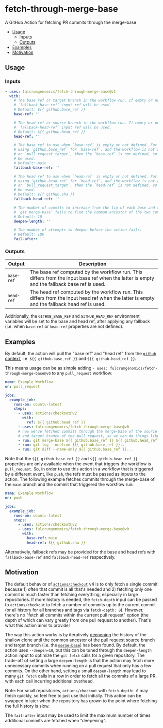 # fetch-through-merge-base

A GitHub Action for fetching PR commits through the merge-base

* [Usage](#usage)
  * [Inputs](#inputs)
  * [Outputs](#outputs)
* [Examples](#examples)
* [Motivation](#motivation)

## Usage

<!-- start usage -->

### Inputs

```yaml
- uses: fulcrumgenomics/fetch-through-merge-base@v1
  with:
    # The base ref or target branch in the workflow run. If empty or not defined, the
    # `fallback-base-ref` input ref will be used.
    # Default: ${{ github.base_ref }}
    base-ref: ''

    # The head ref or source branch in the workflow run. If empty or not defined, the
    # `fallback-head-ref` input ref will be used.
    # Default: ${{ github.head_ref }}
    head-ref: ''

    # The base ref to use when `base-ref` is empty or not defined. For example, when
    # using `github.base_ref` for `base-ref`, and the workflow is not a `pull_request`
    # or `pull_request_target`, then the `base-ref` is not defined, so this ref will
    # be used.
    # Default: main
    fallback-base-ref: ''

    # The head ref to use when `head-ref` is empty or not defined. For example, when
    # using `github.head_ref` for `head-ref`, and the workflow is not a `pull_request`
    # or `pull_request_target`, then the `head-ref` is not defined, so this ref will
    # be used.
    # Default: ${{ github.sha }}
    fallback-head-ref: ''

    # The number of commits to increase from the tip of each base and ref history when
    # `git merge-base` fails to find the common ancestor of the two commits.
    # Default: 10
    deepen-length: ''

    # The number of attempts to deepen before the action fails.
    # Default: 100
    fail-after: ''
```

### Outputs

| Output | Description |
| --- | --- |
| `base-ref` | The base ref computed by the workflow run. This differs from the input base ref when the latter is empty and the fallback base ref is used. |
| `head-ref` | The head ref computed by the workflow run. This differs from the input head ref when the latter is empty and the fallback head ref is used. |

Additionally, the `GITHUB_BASE_REF` and `GITHUB_HEAD_REF` environment variables will be
set to the base and head ref, after applying any fallback (i.e. when `base-ref`
or `head-ref` properties are not defined).

<!-- end usage -->


## Examples

By default, the action will pull the "base ref" and "head ref" from the
[`github` context], i.e. `${{ github.base_ref }}` and `${{ github.head_ref }}`.

This means usage can be as simple adding
`- uses: fulcrumgenomics/fetch-through-merge-base@v0` to any `pull_request` workflow:

```yml
name: Example Workflow
on: pull_request

jobs:
  example_job:
    runs-on: ubuntu-latest
    steps:
      - uses: actions/checkout@v2
        with:
          ref: ${{ github.head_ref }}
      - uses: fulcrumgenomics/fetch-through-merge-base@v0
      # now we've fetched commits through the merge-base of the source branch
      # and target branch of the pull request, so we can do things like:
      - run: git merge-base ${{ github.base_ref }} ${{ github.head_ref }}
      - run: git log --oneline ${{ github.base_ref }}..
      - run: git diff --name-only ${{ github.base_ref }}...
```

[`github` context]: https://docs.github.com/en/actions/reference/context-and-expression-syntax-for-github-actions#github-context

Note that the `${{ github.base_ref }}` and `${{ github.head_ref }}` properties
are only available when the event that triggers the workflow is `pull_request`.
So, in order to use this action in a workflow that is triggered by a different
event, like `push`, the refs must be passed as inputs to the action. The
following example fetches commits through the merge-base of the `main` branch
and the commit that triggered the workflow run:

```yml
name: Example Workflow
on: push

jobs:
  example_job:
    runs-on: ubuntu-latest
    steps:
      - uses: actions/checkout@v2
      - uses: fulcrumgenomics/fetch-through-merge-base@v0
        with:
          base-ref: main
          head-ref: ${{ github.sha }}
```

Alternatively, fallback refs may be provided for the base and head refs with
`fallback-base-ref` and `fallback-head-ref` respectively.

## Motivation

The default behavior of [`actions/checkout`] v4 is to only fetch a single commit
because 1) often that commit is all that's needed and 2) fetching only one
commit is much faster than fetching everything, especially in large
repositories. If more history is needed, the `fetch-depth` input can be passed
to `actions/checkout` to fetch a number of commits up to the current commit (or
all history for all branches and tags via `fetch-depth: 0`). However, there's no
"fetch all commits within the current pull request" option (the depth of which
can vary greatly from one pull request to another). That's what this action
aims to provide!

The way this action works is by iteratively [deepening] the history of the
shallow clone until the common ancestor of the pull request source branch and
target branch (i.e. the [`merge-base`]) has been found. By default, the action
uses `--deepen=10`, but this can be tuned through the `deepen-length` action
input to optimize the `git fetch` calls for a given repository. The trade-off of
setting a large `deepen-length` is that the action may fetch more unnecessary
commits when running on a pull request that only has a few commits. On the other
hand, setting a small `deepen-length` may lead to many `git fetch` calls in a
row in order to fetch all the commits of a large PR, with each call incurring
additional overhead.

Note: For small repositories, `actions/checkout` with `fetch-depth: 0` may
finish quickly, so feel free to just use that initially. This action can be
swapped in later when the repository has grown to the point where fetching the
full history is slow.

The `fail-after` input may be used to limit the maximum number of times additional
commits are fetched when "deepening".

[`actions/checkout`]: https://github.com/actions/checkout
[deepening]: https://git-scm.com/docs/git-fetch#Documentation/git-fetch.txt---deepenltdepthgt
[`merge-base`]: https://git-scm.com/docs/git-merge-base
